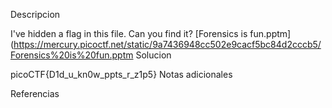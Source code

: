 Descripcion

I've hidden a flag in this file. Can you find it? [Forensics is fun.pptm](https://mercury.picoctf.net/static/9a7436948cc502e9cacf5bc84d2cccb5/Forensics%20is%20fun.pptm
Solucion

picoCTF{D1d_u_kn0w_ppts_r_z1p5}
Notas adicionales


Referencias
